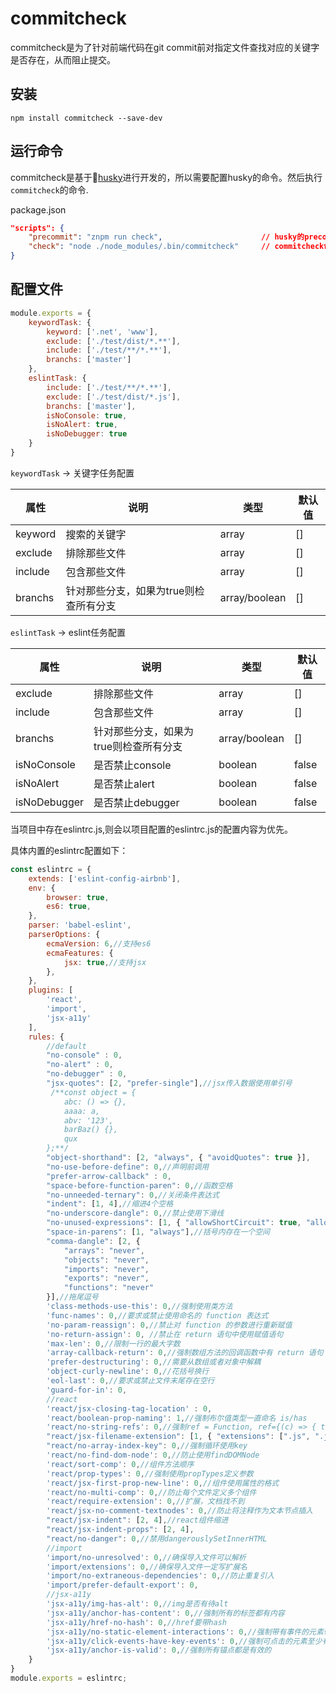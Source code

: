 # commitcheck

commitcheck是为了针对前端代码在git commit前对指定文件查找对应的关键字是否存在，从而阻止提交。

## 安装

```shell
npm install commitcheck --save-dev
```

## 运行命令

commitcheck是基于[husky](https://github.com/typicode/husky)进行开发的，所以需要配置husky的命令。然后执行`commitcheck`的命令.

package.json

```json
"scripts": {
    "precommit": "znpm run check",                      // husky的precommit命令
    "check": "node ./node_modules/.bin/commitcheck"     // commitcheck命令
}
```

## 配置文件

```js
module.exports = {
    keywordTask: {
        keyword: ['.net', 'www'],
        exclude: ['./test/dist/*.**'],
        include: ['./test/**/*.**'],
        branchs: ['master']
    },
    eslintTask: {
        include: ['./test/**/*.**'],
        exclude: ['./test/dist/*.js'],
        branchs: ['master'],
        isNoConsole: true,
        isNoAlert: true,
        isNoDebugger: true
    }
}
```

`keywordTask` -> 关键字任务配置

| 属性    | 说明         | 类型  | 默认值 |
| ------- | ------------ | ----- | ------ |
| keyword | 搜索的关键字 | array | []     |
| exclude | 排除那些文件 | array | []     |
| include | 包含那些文件 | array | []     |
| branchs | 针对那些分支，如果为true则检查所有分支 | array/boolean | []     |

`eslintTask` -> eslint任务配置

| 属性         | 说明             | 类型    | 默认值 |
| ------------ | ---------------- | ------- | ------ |
| exclude      | 排除那些文件     | array   | []     |
| include      | 包含那些文件     | array   | []     |
| branchs      | 针对那些分支，如果为true则检查所有分支     | array/boolean   | []     |
| isNoConsole  | 是否禁止console  | boolean | false  |
| isNoAlert    | 是否禁止alert    | boolean | false  |
| isNoDebugger | 是否禁止debugger | boolean | false  |

当项目中存在eslintrc.js,则会以项目配置的eslintrc.js的配置内容为优先。

具体内置的eslintrc配置如下：

```js
const eslintrc = {
    extends: ['eslint-config-airbnb'],
    env: {
        browser: true,
        es6: true,
    },
    parser: 'babel-eslint',
    parserOptions: {
        ecmaVersion: 6,//支持es6
        ecmaFeatures: {
            jsx: true,//支持jsx
        },
    },
    plugins: [
        'react',
        'import',
        'jsx-a11y'
    ],
    rules: {
        //default
        "no-console" : 0,
        "no-alert" : 0,
        "no-debugger" : 0,
        "jsx-quotes": [2, "prefer-single"],//jsx传入数据使用单引号
         /**const object = {
            abc: () => {},
            aaaa: a,
            abv: '123',
            barBaz() {},
            qux
        };**/
        "object-shorthand": [2, "always", { "avoidQuotes": true }],
        "no-use-before-define": 0,//声明前调用
        "prefer-arrow-callback" : 0,
        "space-before-function-paren": 0,//函数空格
        "no-unneeded-ternary": 0,//关闭条件表达式
        "indent": [1, 4],//缩进4个空格
        "no-underscore-dangle": 0,//禁止使用下滑线
        "no-unused-expressions": [1, { "allowShortCircuit": true, "allowTernary": true }],// a() && b() a || b 
        "space-in-parens": [1, "always"],//括号内存在一个空间
        "comma-dangle": [2, {
            "arrays": "never",
            "objects": "never",
            "imports": "never",
            "exports": "never",
            "functions": "never"
        }],//拖尾逗号
        'class-methods-use-this': 0,//强制使用类方法
        'func-names': 0,//要求或禁止使用命名的 function 表达式
        'no-param-reassign': 0,//禁止对 function 的参数进行重新赋值
        'no-return-assign': 0, //禁止在 return 语句中使用赋值语句
        'max-len': 0,//限制一行的最大字数
        'array-callback-return': 0,//强制数组方法的回调函数中有 return 语句
        'prefer-destructuring': 0,//需要从数组或者对象中解耦
        'object-curly-newline': 0,//花括号换行
        'eol-last': 0,//要求或禁止文件末尾存在空行
        'guard-for-in': 0,
        //react
        'react/jsx-closing-tag-location' : 0,
        'react/boolean-prop-naming': 1,//强制布尔值类型一直命名 is/has
        'react/no-string-refs': 0,//强制ref = Function, ref={(c) => { this.hello = c; }}
        "react/jsx-filename-extension": [1, { "extensions": [".js", ".jsx"] }],//限制jsx语法在那些文件内
        "react/no-array-index-key": 0,//强制循环使用key
        'react/no-find-dom-node': 0,//防止使用findDOMNode
        'react/sort-comp': 0,//组件方法顺序
        'react/prop-types': 0,//强制使用propTypes定义参数
        'react/jsx-first-prop-new-line': 0,//组件使用属性的格式
        'react/no-multi-comp': 0,//防止每个文件定义多个组件
        'react/require-extension': 0,//扩展，文档找不到
        'react/jsx-no-comment-textnodes': 0,//防止将注释作为文本节点插入
        "react/jsx-indent": [2, 4],//react组件缩进
        "react/jsx-indent-props": [2, 4],
        "react/no-danger": 0,//禁用dangerouslySetInnerHTML
        //import
        'import/no-unresolved': 0,//确保导入文件可以解析
        'import/extensions': 0,//确保导入文件一定写扩展名
        'import/no-extraneous-dependencies': 0,//防止重复引入
        'import/prefer-default-export': 0,
        //jsx-a11y
        'jsx-a11y/img-has-alt': 0,//img是否有待alt
        'jsx-a11y/anchor-has-content': 0,//强制所有的标签都有内容
        'jsx-a11y/href-no-hash': 0,//href要带hash
        'jsx-a11y/no-static-element-interactions': 0,//强制带有事件的元素带有属性class，type等
        'jsx-a11y/click-events-have-key-events': 0,//强制可点击的元素至少有一个键盘事件
        'jsx-a11y/anchor-is-valid': 0,//强制所有锚点都是有效的
    }
}
module.exports = eslintrc;
```

